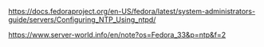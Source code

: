 https://docs.fedoraproject.org/en-US/fedora/latest/system-administrators-guide/servers/Configuring_NTP_Using_ntpd/

https://www.server-world.info/en/note?os=Fedora_33&p=ntp&f=2
